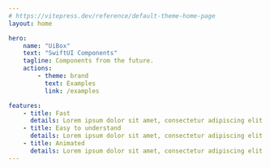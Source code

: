 ```yaml
---
# https://vitepress.dev/reference/default-theme-home-page
layout: home

hero:
    name: "UiBox"
    text: "SwiftUI Components"
    tagline: Components from the future.
    actions:
        - theme: brand
          text: Examples
          link: /examples

features:
    - title: Fast
      details: Lorem ipsum dolor sit amet, consectetur adipiscing elit
    - title: Easy to understand
      details: Lorem ipsum dolor sit amet, consectetur adipiscing elit
    - title: Animated
      details: Lorem ipsum dolor sit amet, consectetur adipiscing elit
---
```

